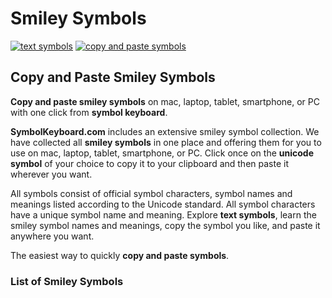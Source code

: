# Smiley Symbols
[![text symbols](https://img.shields.io/badge/github-symbols-green.svg)](https://github.com/symbolkeyboard/symbols)
[![copy and paste symbols](https://img.shields.io/badge/source-symbolkeyboad.com-orange.svg)](https://symbolkeyboard.com)
## Copy and Paste Smiley Symbols

**Copy and paste smiley symbols** on mac, laptop, tablet, smartphone, or PC with one click from **symbol keyboard**.

**SymbolKeyboard.com** includes an extensive smiley symbol collection. We have collected all **smiley symbols** in one place and offering them for you to use on mac, laptop, tablet, smartphone, or PC. Click once on the **unicode symbol** of your choice to copy it to your clipboard and then paste it wherever you want.

All symbols consist of official symbol characters, symbol names and meanings listed according to the Unicode standard. All symbol characters have a unique symbol name and meaning. Explore **text symbols**, learn the smiley symbol names and meanings, copy the symbol you like, and paste it anywhere you want.

The easiest way to quickly **copy and paste symbols**.
### List of Smiley Symbols
